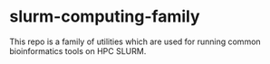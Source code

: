 # slurm-computing-family
This repo is a family of utilities which are used for running common bioinformatics tools on HPC SLURM.
